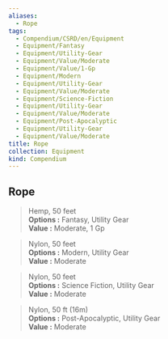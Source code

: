 ```yaml
---
aliases:
  - Rope
tags:
  - Compendium/CSRD/en/Equipment
  - Equipment/Fantasy
  - Equipment/Utility-Gear
  - Equipment/Value/Moderate
  - Equipment/Value/1-Gp
  - Equipment/Modern
  - Equipment/Utility-Gear
  - Equipment/Value/Moderate
  - Equipment/Science-Fiction
  - Equipment/Utility-Gear
  - Equipment/Value/Moderate
  - Equipment/Post-Apocalyptic
  - Equipment/Utility-Gear
  - Equipment/Value/Moderate
title: Rope
collection: Equipment
kind: Compendium
---
```

## Rope  
  
>Hemp, 50 feet  
> **Options :** Fantasy, Utility Gear  
> **Value :** Moderate, 1 Gp  
  
>Nylon, 50 feet  
> **Options :** Modern, Utility Gear  
> **Value :** Moderate  
  
>Nylon, 50 feet  
> **Options :** Science Fiction, Utility Gear  
> **Value :** Moderate  
  
>Nylon, 50 ft (16m)  
> **Options :** Post-Apocalyptic, Utility Gear  
> **Value :** Moderate